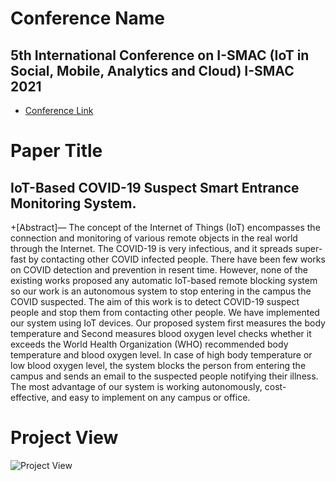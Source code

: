 # Conference Name
## 5th International Conference on I-SMAC (IoT in Social, Mobile, Analytics and Cloud) I-SMAC 2021
+ [Conference Link](https://i-smac.org/ismac2021/index.html)

# Paper Title
## IoT-Based COVID-19 Suspect Smart Entrance Monitoring System.

+[Abstract]— The concept of the Internet of Things (IoT) encompasses
the connection and monitoring of various remote objects in the real
world through the Internet. The COVID-19 is very infectious, and
it spreads super-fast by contacting other COVID infected people.
There have been few works on COVID detection and prevention
in resent time. However, none of the existing works proposed any
automatic IoT-based remote blocking system so our work is an
autonomous system to stop entering in the campus the COVID
suspected. The aim of this work is to detect COVID-19 suspect
people and stop them from contacting other people. We have
implemented our system using IoT devices. Our proposed system
first measures the body temperature and Second measures blood
oxygen level checks whether it exceeds the World Health
Organization (WHO) recommended body temperature and blood
oxygen level. In case of high body temperature or low blood oxygen
level, the system blocks the person from entering the campus and
sends an email to the suspected people notifying their illness. The
most advantage of our system is working autonomously, cost-
effective, and easy to implement on any campus or office.

# Project View
![Project View](https://user-images.githubusercontent.com/64844201/140640110-69ed49dc-5984-4880-af34-b061ab9871bf.jpeg)

